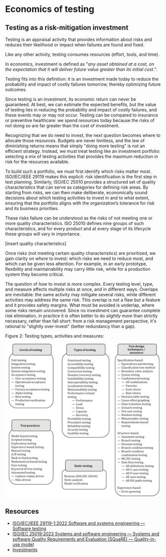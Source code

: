 # Economics of testing

## Testing as a risk-mitigation investment

Testing is an appraisal activity that provides information about risks and reduces their likelihood or impact when failures are found and fixed.

Like any other activity, testing consumes resources (effort, tools, and time).

In economics, investment is defined as "_any asset obtained at a cost, on the expectation that it will deliver future value greater than its initial cost._".

Testing fits into this definition: it is an investment made today to reduce the probability and impact of costly failures tomorrow, thereby optimizing future outcomes.

Since testing is an investment, its economic return can never be guaranteed. At best, we can estimate the expected benefits, but the value of testing lies in reducing the probability and impact of costly failures, and these events may or may not occur. Testing can be compared to insurance or preventive healthcare: we spend resources today because the risks of not doing so are far greater than the cost of investment.

Recognizing that we do need to invest, the next question becomes where to allocate those resources. Budgets are never limitless, and the law of diminishing returns means that simply "doing more testing" is not an efficient strategy. Instead, we must treat testing like an investment portfolio: selecting a mix of testing activities that provides the maximum reduction in risk for the resources available.

To build such a portfolio, we must first identify which risks matter most. ISO/IEC/IEEE 29119 makes this explicit: risk identification is the first step in test planning. Similarly, ISO/IEC 25010 provides a structured set of quality characteristics that can serve as categories for defining risk areas. By starting from risks, we can then make deliberate, economically sound decisions about which testing activities to invest in and to what extent, ensuring that the portfolio aligns with the organization’s tolerance for risk and its business priorities.

These risks failure can be understood as the risks of not meeting one or more quality characteristics. ISO 25010 defines nine groups of such characteristics, and for every product and at every stage of its lifecycle these groups will vary in importance.

[insert quality characteristics]

Once risks (not meeting certain quality characteristics) are prioritized, we gain clarity on _where_ to invest: which risks we need to reduce most, and which can be given less attention. For example, in an early prototype, flexibility and maintainability may carry little risk, while for a production system they become critical.

The question of _how_ to invest is more complex. Every testing level, type, and measure affects multiple risks at once, and in different ways. Overlaps are inevitable: the same activity may mitigate several risks, while different activities may address the same risk. This overlap is not a flaw but a feature and it provides safety margins. What must be avoided is underlap, where some risks remain uncovered. Since no investment can guarantee complete risk elimination, in practice it is often better to do _slightly more_ than strictly necessary, rather than fall short: from a risk management perspective, it's rational to "slightly over-invest" (better redundancy than a gap).

Figure 2: Testing types, activities and measures:

![Figure 2, Testing types, activities and measures](testing_types_activities_measures.png)

## Resources

- [ISO/IEC/IEEE 29119-1:2022 Software and systems engineering — Software testing](https://www.iso.org/standard/81291.html)
- [ISO/IEC 25019:2023 Systems and software engineering — Systems and software Quality Requirements and Evaluation (SQuaRE) — Quality-in-use model](https://www.iso.org/standard/78177.html)
- [Investments](https://www.financestrategists.com/wealth-management/investments/)